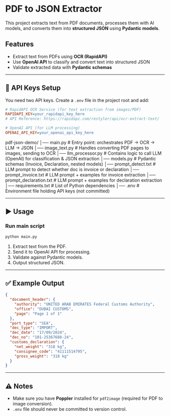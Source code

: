 
# PDF to JSON Extractor

This project extracts text from PDF documents, processes them with AI models, and converts them into **structured JSON** using **Pydantic models**.

## Features

* Extract text from PDFs using **OCR (RapidAPI)**
* Use **OpenAI API** to classify and convert text into structured JSON
* Validate extracted data with **Pydantic schemas**

---

## 🔑 API Keys Setup

You need two API keys. Create a `.env` file in the project root and add:

```ini
# RapidAPI OCR Service (for text extraction from images/PDF)
RAPIDAPI_KEY=your_rapidapi_key_here  
# API Reference: https://rapidapi.com/restyler/api/ocr-extract-text/

# OpenAI API (for LLM processing)
OPENAI_API_KEY=your_openai_api_key_here
```
pdf-json-demo/
│── main.py               # Entry point: orchestrates PDF → OCR → LLM → JSON
│── image_text.py         # Handles converting PDF pages to images, sending to OCR
│── llm_processor.py      # Contains logic to call LLM (OpenAI) for classification & JSON extraction
│── models.py              # Pydantic schemas (Invoice, Declaration, nested models)
│── prompt_detect.txt     # LLM prompt to detect whether doc is invoice or declaration
│── prompt_invoice.txt     # LLM prompt + examples for invoice extraction
│── prompt_declaration.txt # LLM prompt + examples for declaration extraction
│── requirements.txt       # List of Python dependencies
│── .env                    # Environment file holding API keys (not committed)

---

## ▶️ Usage

### Run main script

```bash
python main.py
```

1. Extract text from the PDF.
2. Send it to OpenAI API for processing.
3. Validate against Pydantic models.
4. Output structured JSON.

---

## ✅ Example Output

```json
{
  "document_header": {
    "authority": "UNITED ARAB EMIRATES Federal Customs Authority",
    "office": "DUBAI CUSTOMS",
    "page": "Page 1 of 1"
  },
  "port_type": "SEA",
  "dec_type": "IMPORT",
  "dec_date": "17/09/2024",
  "dec_no": "101-25367688-24",
  "customs_declaration": {
    "net_weight": "318 kg",
    "consignee_code": "41111514795",
    "gross_weight": "318 kg"
  }
}
```

---

## ⚠️ Notes

* Make sure you have **Poppler** installed for `pdf2image` (required for PDF to image conversion).
* `.env` file should never be committed to version control.

